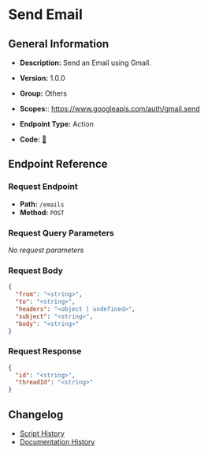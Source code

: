 # Send Email

## General Information

- **Description:** Send an Email using Gmail.

- **Version:** 1.0.0
- **Group:** Others
- **Scopes:**: https://www.googleapis.com/auth/gmail.send
- **Endpoint Type:** Action
- **Code:** [🔗](https://github.com/NangoHQ/integration-templates/tree/main/integrations/google-mail/actions/send-email.ts)


## Endpoint Reference

### Request Endpoint

- **Path:** `/emails`
- **Method:** `POST`

### Request Query Parameters

_No request parameters_

### Request Body

```json
{
  "from": "<string>",
  "to": "<string>",
  "headers": "<object | undefined>",
  "subject": "<string>",
  "body": "<string>"
}
```

### Request Response

```json
{
  "id": "<string>",
  "threadId": "<string>"
}
```

## Changelog

- [Script History](https://github.com/NangoHQ/integration-templates/commits/main/integrations/google-mail/actions/send-email.ts)
- [Documentation History](https://github.com/NangoHQ/integration-templates/commits/main/integrations/google-mail/actions/send-email.md)

<!-- END  GENERATED CONTENT -->















